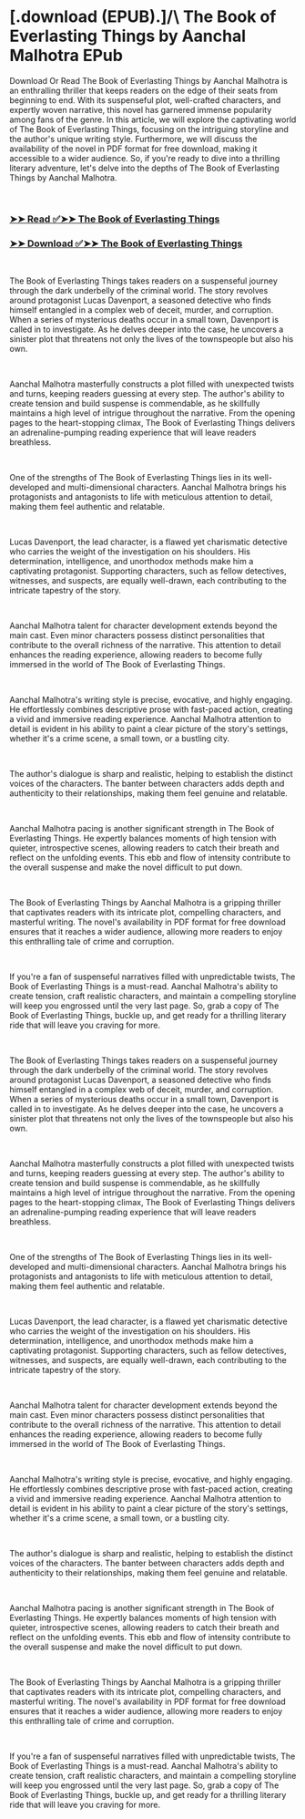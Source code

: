 # [.download (EPUB).]/\ The Book of Everlasting Things by Aanchal Malhotra EPub

<p>Download Or Read The Book of Everlasting Things by Aanchal Malhotra is an enthralling thriller that keeps readers on the edge of their seats from beginning to end. With its suspenseful plot, well-crafted characters, and expertly woven narrative, this novel has garnered immense popularity among fans of the genre. In this article, we will explore the captivating world of The Book of Everlasting Things, focusing on the intriguing storyline and the author's unique writing style. Furthermore, we will discuss the availability of the novel in PDF format for free download, making it accessible to a wider audience. So, if you're ready to dive into a thrilling literary adventure, let's delve into the depths of The Book of Everlasting Things by Aanchal Malhotra.</p>
<p>&nbsp;</p>

### [➤➤ Read ✅➤➤ The Book of Everlasting Things](https://pdf2worldwide.blogspot.com/id/59808042)

### [➤➤ Download ✅➤➤ The Book of Everlasting Things](https://pdf2worldwide.blogspot.com/id/59808042)

<p>&nbsp;</p>
<p>The Book of Everlasting Things takes readers on a suspenseful journey through the dark underbelly of the criminal world. The story revolves around protagonist Lucas Davenport, a seasoned detective who finds himself entangled in a complex web of deceit, murder, and corruption. When a series of mysterious deaths occur in a small town, Davenport is called in to investigate. As he delves deeper into the case, he uncovers a sinister plot that threatens not only the lives of the townspeople but also his own.</p>
<p>&nbsp;</p>
<p>Aanchal Malhotra masterfully constructs a plot filled with unexpected twists and turns, keeping readers guessing at every step. The author's ability to create tension and build suspense is commendable, as he skillfully maintains a high level of intrigue throughout the narrative. From the opening pages to the heart-stopping climax, The Book of Everlasting Things delivers an adrenaline-pumping reading experience that will leave readers breathless.</p>
<p>&nbsp;</p>
<p>One of the strengths of The Book of Everlasting Things lies in its well-developed and multi-dimensional characters. Aanchal Malhotra brings his protagonists and antagonists to life with meticulous attention to detail, making them feel authentic and relatable.</p>
<p>&nbsp;</p>
<p>Lucas Davenport, the lead character, is a flawed yet charismatic detective who carries the weight of the investigation on his shoulders. His determination, intelligence, and unorthodox methods make him a captivating protagonist. Supporting characters, such as fellow detectives, witnesses, and suspects, are equally well-drawn, each contributing to the intricate tapestry of the story.</p>
<p>&nbsp;</p>
<p>Aanchal Malhotra talent for character development extends beyond the main cast. Even minor characters possess distinct personalities that contribute to the overall richness of the narrative. This attention to detail enhances the reading experience, allowing readers to become fully immersed in the world of The Book of Everlasting Things.</p>
<p>&nbsp;</p>
<p>Aanchal Malhotra's writing style is precise, evocative, and highly engaging. He effortlessly combines descriptive prose with fast-paced action, creating a vivid and immersive reading experience. Aanchal Malhotra attention to detail is evident in his ability to paint a clear picture of the story's settings, whether it's a crime scene, a small town, or a bustling city.</p>
<p>&nbsp;</p>
<p>The author's dialogue is sharp and realistic, helping to establish the distinct voices of the characters. The banter between characters adds depth and authenticity to their relationships, making them feel genuine and relatable.</p>
<p>&nbsp;</p>
<p>Aanchal Malhotra pacing is another significant strength in The Book of Everlasting Things. He expertly balances moments of high tension with quieter, introspective scenes, allowing readers to catch their breath and reflect on the unfolding events. This ebb and flow of intensity contribute to the overall suspense and make the novel difficult to put down.</p>
<p>&nbsp;</p>
<p>The Book of Everlasting Things by Aanchal Malhotra is a gripping thriller that captivates readers with its intricate plot, compelling characters, and masterful writing. The novel's availability in PDF format for free download ensures that it reaches a wider audience, allowing more readers to enjoy this enthralling tale of crime and corruption.</p>
<p>&nbsp;</p>
<p>If you're a fan of suspenseful narratives filled with unpredictable twists, The Book of Everlasting Things is a must-read. Aanchal Malhotra's ability to create tension, craft realistic characters, and maintain a compelling storyline will keep you engrossed until the very last page. So, grab a copy of The Book of Everlasting Things, buckle up, and get ready for a thrilling literary ride that will leave you craving for more.</p>
<p>&nbsp;</p>
<p>The Book of Everlasting Things takes readers on a suspenseful journey through the dark underbelly of the criminal world. The story revolves around protagonist Lucas Davenport, a seasoned detective who finds himself entangled in a complex web of deceit, murder, and corruption. When a series of mysterious deaths occur in a small town, Davenport is called in to investigate. As he delves deeper into the case, he uncovers a sinister plot that threatens not only the lives of the townspeople but also his own.</p>
<p>&nbsp;</p>
<p>Aanchal Malhotra masterfully constructs a plot filled with unexpected twists and turns, keeping readers guessing at every step. The author's ability to create tension and build suspense is commendable, as he skillfully maintains a high level of intrigue throughout the narrative. From the opening pages to the heart-stopping climax, The Book of Everlasting Things delivers an adrenaline-pumping reading experience that will leave readers breathless.</p>
<p>&nbsp;</p>
<p>One of the strengths of The Book of Everlasting Things lies in its well-developed and multi-dimensional characters. Aanchal Malhotra brings his protagonists and antagonists to life with meticulous attention to detail, making them feel authentic and relatable.</p>
<p>&nbsp;</p>
<p>Lucas Davenport, the lead character, is a flawed yet charismatic detective who carries the weight of the investigation on his shoulders. His determination, intelligence, and unorthodox methods make him a captivating protagonist. Supporting characters, such as fellow detectives, witnesses, and suspects, are equally well-drawn, each contributing to the intricate tapestry of the story.</p>
<p>&nbsp;</p>
<p>Aanchal Malhotra talent for character development extends beyond the main cast. Even minor characters possess distinct personalities that contribute to the overall richness of the narrative. This attention to detail enhances the reading experience, allowing readers to become fully immersed in the world of The Book of Everlasting Things.</p>
<p>&nbsp;</p>
<p>Aanchal Malhotra's writing style is precise, evocative, and highly engaging. He effortlessly combines descriptive prose with fast-paced action, creating a vivid and immersive reading experience. Aanchal Malhotra attention to detail is evident in his ability to paint a clear picture of the story's settings, whether it's a crime scene, a small town, or a bustling city.</p>
<p>&nbsp;</p>
<p>The author's dialogue is sharp and realistic, helping to establish the distinct voices of the characters. The banter between characters adds depth and authenticity to their relationships, making them feel genuine and relatable.</p>
<p>&nbsp;</p>
<p>Aanchal Malhotra pacing is another significant strength in The Book of Everlasting Things. He expertly balances moments of high tension with quieter, introspective scenes, allowing readers to catch their breath and reflect on the unfolding events. This ebb and flow of intensity contribute to the overall suspense and make the novel difficult to put down.</p>
<p>&nbsp;</p>
<p>The Book of Everlasting Things by Aanchal Malhotra is a gripping thriller that captivates readers with its intricate plot, compelling characters, and masterful writing. The novel's availability in PDF format for free download ensures that it reaches a wider audience, allowing more readers to enjoy this enthralling tale of crime and corruption.</p>
<p>&nbsp;</p>
<p>If you're a fan of suspenseful narratives filled with unpredictable twists, The Book of Everlasting Things is a must-read. Aanchal Malhotra's ability to create tension, craft realistic characters, and maintain a compelling storyline will keep you engrossed until the very last page. So, grab a copy of The Book of Everlasting Things, buckle up, and get ready for a thrilling literary ride that will leave you craving for more.</p>
<p>&nbsp;</p>
